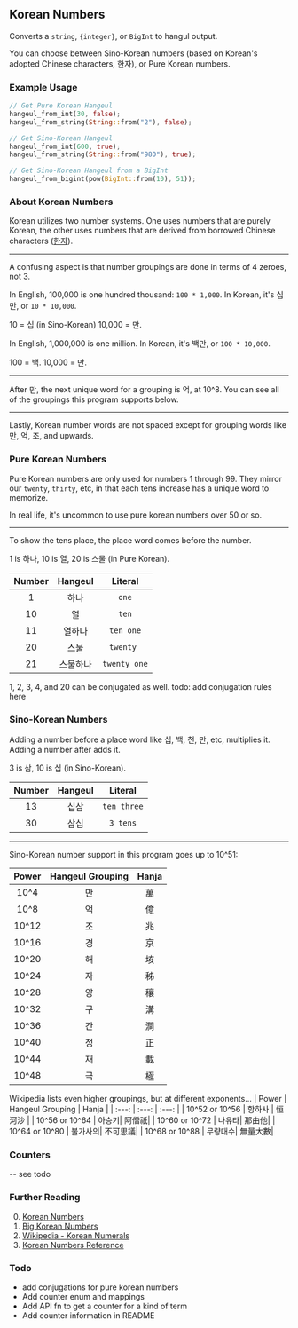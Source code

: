 ## Korean Numbers

Converts a `string`, `{integer}`, or `BigInt` to hangul output.

You can choose between Sino-Korean numbers (based on Korean's adopted Chinese characters, 한자), or Pure Korean numbers.

### Example Usage

```rust
// Get Pure Korean Hangeul
hangeul_from_int(30, false);
hangeul_from_string(String::from("2"), false);

// Get Sino-Korean Hangeul
hangeul_from_int(600, true);
hangeul_from_string(String::from("980"), true);

// Get Sino-Korean Hangeul from a BigInt
hangeul_from_bigint(pow(BigInt::from(10), 51));
```

### About Korean Numbers
Korean utilizes two number systems. One uses numbers that are purely Korean, the other uses numbers that are derived from borrowed Chinese characters ([한자](https://en.wikipedia.org/wiki/Hanja)).


---

A confusing aspect is that number groupings are done in terms of 4 zeroes, not 3. 

In English, 100,000 is one hundred thousand: `100 * 1,000`. 
In Korean, it's 십만, or `10 * 10,000`.

10 = 십 (in Sino-Korean)
10,000 = 만.

In English, 1,000,000 is one million. In Korean, it's 백만, or `100 * 10,000`.

100 = 백.
10,000 = 만.

---

After 만, the next unique word for a grouping is 억, at 10^8. You can see all of the groupings this program supports below.

---

Lastly, Korean number words are not spaced except for grouping words like 만, 억, 조, and upwards.

### Pure Korean Numbers
Pure Korean numbers are only used for numbers 1 through 99. They mirror our `twenty`, `thirty`, etc, in that each tens increase has a unique word to memorize.

In real life, it's uncommon to use pure korean numbers over 50 or so.

---

To show the tens place, the place word comes before the number.

1 is 하나, 10 is 열, 20 is 스물 (in Pure Korean).

| Number | Hangeul | Literal |
| :---: | :---: | :---: |
| 1 | 하나 | `one` |
| 10 | 열 | `ten` |
| 11 | 열하나 | `ten one` |
| 20 | 스물 | `twenty ` |
| 21 | 스물하나 | `twenty one` |

1, 2, 3, 4, and 20 can be conjugated as well. todo: add conjugation rules here

### Sino-Korean Numbers
Adding a number before a place word like 십, 백, 천, 만, etc, multiplies it.
Adding a number after adds it.

3 is 삼, 10 is 십 (in Sino-Korean).

| Number | Hangeul | Literal |
| :---: | :---: | :---: |
| 13 | 십삼 | `ten three` |
| 30 | 삼십 | `3 tens` |

---

Sino-Korean number support in this program goes up to 10^51:

| Power | Hangeul Grouping | Hanja |
| :---: | :---: | :---: |
| 10^4  | 만 | 萬 |
| 10^8  | 억 | 億 |
| 10^12 | 조 | 兆 |
| 10^16 | 경 | 京 |
| 10^20 | 해 | 垓 |
| 10^24 | 자 | 秭 |
| 10^28 | 양 | 穰 |
| 10^32 | 구 | 溝 |
| 10^36 | 간 | 澗 |
| 10^40 | 정 | 正 |
| 10^44 | 재 | 載 |
| 10^48 | 극 | 極 |

Wikipedia lists even higher groupings, but at different exponents...
| Power | Hangeul Grouping | Hanja |
| :---: | :---: | :---: |
| 10^52 or 10^56 | 항하사 | 恒河沙 |
| 10^56 or 10^64 | 아승기| 阿僧祇|
| 10^60 or 10^72 | 나유타| 那由他|
| 10^64 or 10^80 | 불가사의| 不可思議|
| 10^68 or 10^88 | 무량대수| 無量大數|

### Counters
  -- see todo

### Further Reading

  0. [Korean Numbers](https://www.howtostudykorean.com/unit1/unit-1-lessons-9-16/unit-1-lesson-10/)
  1. [Big Korean Numbers](https://www.howtostudykorean.com/unit-6/lessons-126-133/lesson130/)
  2. [Wikipedia - Korean Numerals](https://en.wikipedia.org/wiki/Korean_numerals)
  3. [Korean Numbers Reference](https://www.omniglot.com/language/numbers/korean.htm)

### Todo
* add conjugations for pure korean numbers
* Add counter enum and mappings
* Add API fn to get a counter for a kind of term
* Add counter information in README
